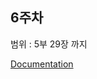 ## 6주차

범위 : 5부 29장 까지

[Documentation](https://parallel-cornucopia-5d2.notion.site/6-Documentation-efbcfb207bc44d64a4f2a0dae647a13a)
